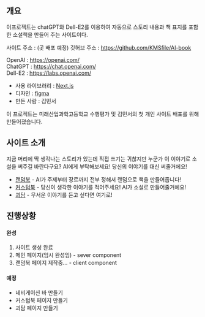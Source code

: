 ## 개요

이프로젝트는 chatGPT와 Dell-E2를 이용하여 자동으로 스토리 내용과 책 표지를 포함한 소설책을 만들어 주는 사이트이다.

사이트 주소 : (곳 배포 예정)
깃허브 주소 : https://github.com/KMSfile/AI-book  

OpenAI : https://openai.com/  
ChatGPT : https://chat.openai.com/  
Dell-E2 : https://labs.openai.com/  

- 사용 라이브러리 : [Next.js](https://nextjs.org/)
- 디자인 : [figma](https://www.figma.com/)
- 만든 사람 : 김민서

이 프로젝트는 미래산업과학고등학교 수행평가 및 김민서의 첫 개인 사이트 배포를 위해 만들어졌습니다.

## 사이트 소개

지금 머리에 딱 생각나는 스토리가 있는데 직접 쓰기는 귀찮지만 누군가 이 이야기로 소설을 써주길 바란다구요?
AI에게 부탁해보세요! 당신의 이야기를 대신 써줄거에요!


- [랜덤북](http://localhost:3000/Rendombook) - AI가 주제부터 장르까지 전부 정해서 랜덤으로 책을 만들어줍니다!
- [커스텀북](http://localhost:3000/Rendombook) - 당신이 생각한 이야기를 적어주세요! AI가 소설로 만들어줄거에요!
- [괴담](http://localhost:3000/Rendombook) - 무서운 이야기를 듣고 싶다면 여기로!

## 진행상황
#### 완성
1. 사이트 생성 완료
2. 메인 페이지(임시 완성임) - sever component
3. 랜덤북 페이지 제작중... - client component

#### 예정
- 네비게이션 바 만들기  
- 커스텀북 페이지 만들기  
- 괴담 페이지 만들기  
